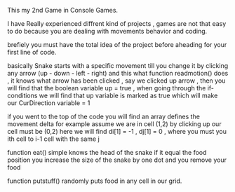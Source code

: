 This my 2nd Game in Console Games.

I have Really experienced diffrent kind of projects , games are not that easy to do because you are dealing with movements
behavior and coding.

brefiely you must have the total idea of the project before aheading for your first line of code.

basically Snake starts with a specific movement till you change it by clicking any arrow (up - down - left - right)
and this what function readmotion() does , it knows what arrow has been clicked , say we clicked up arrow , then you will find
that the boolean variable up = true , when going through the if-conditions we will find that up variable is marked as true which will make
our CurDirection variable = 1

if you went to the top of the code you will find an array defines the movement delta
for example assume we are in cell (1,2) by clicking up our cell must be (0,2) 
here we will find di[1] = -1 , dj[1] = 0 , where you must you ith cell to i-1 cell with the same j

function eat() simple knows the head of the snake if it equal the food position you increase the size of the snake by one dot
and you remove your food

function putstuff() randomly puts food in any cell in our grid.

